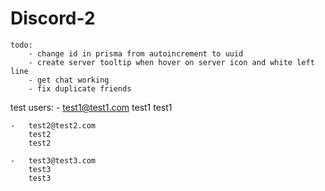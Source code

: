 # Discord-2

    todo:
        - change id in prisma from autoincrement to uuid
        - create server tooltip when hover on server icon and white left line
        - get chat working
        - fix duplicate friends        


test users:
    -   test1@test1.com
        test1
        test1

    -   test2@test2.com
        test2
        test2

    -   test3@test3.com
        test3
        test3